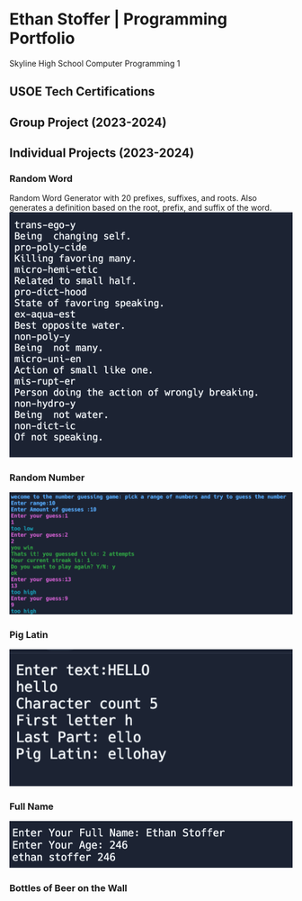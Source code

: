 # Ethan Stoffer | Programming Portfolio
Skyline High School Computer Programming 1
## USOE Tech Certifications

## Group Project (2023-2024)

## Individual Projects (2023-2024)

### Random Word
Random Word Generator with 20 prefixes, suffixes, and roots. Also generates a definition based on the root, prefix, and suffix of the word.
![randomword](https://github.com/Ethankest/programmingportfolio/blob/main/images/randomword.png?raw=true)
### Random Number
![randomnumber](https://github.com/Ethankest/programmingportfolio/blob/main/images/randomnumber.png?raw=true)
### Pig Latin
![pigLatin](https://github.com/Ethankest/programmingportfolio/blob/main/images/pigLatin.png?raw=true)
### Full Name
![fullName](https://github.com/Ethankest/programmingportfolio/blob/main/images/fullName.png?raw=true)
### Bottles of Beer on the Wall
